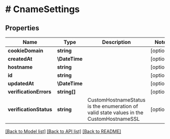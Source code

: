 # # CnameSettings

## Properties

Name | Type | Description | Notes
------------ | ------------- | ------------- | -------------
**cookieDomain** | **string** |  | [optional]
**createdAt** | **\DateTime** |  | [optional]
**hostname** | **string** |  | [optional]
**id** | **string** |  | [optional]
**updatedAt** | **\DateTime** |  | [optional]
**verificationErrors** | **string[]** |  | [optional]
**verificationStatus** | **string** | CustomHostnameStatus is the enumeration of valid state values in the CustomHostnameSSL | [optional]

[[Back to Model list]](../../README.md#models) [[Back to API list]](../../README.md#endpoints) [[Back to README]](../../README.md)
